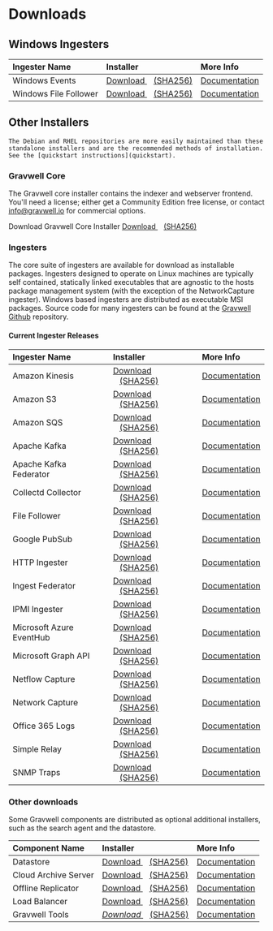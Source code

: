 # Downloads

## Windows Ingesters

| Ingester Name | Installer    | More Info |
| :------------ | :----------- | :-------- |
| Windows Events | <a data-custom-class="hash-popover" href="https://update.gravwell.io/archive/5.4.3/installers/gravwell_win_events_5.4.3.msi">Download <i class="fa-solid fa-download"></i></a>&nbsp;&nbsp;&nbsp;<a data-custom-class="hash-popover" href="javascript:void\(0\)" data-toggle="popover" data-placement="bottom" data-html="true" data-content='<code class="docutils literal notranslate"><span class="pre">6bcfe856e1425f25e4489f255e6a92c11f26c7e46c8c65f04968285dfd62e920</span></code>'>(SHA256)</a> | [Documentation](/ingesters/winevent) |
| Windows File Follower | <a data-custom-class="hash-popover" href="https://update.gravwell.io/archive/5.4.3/installers/gravwell_file_follow_5.4.3.msi">Download <i class="fa-solid fa-download"></i></a>&nbsp;&nbsp;&nbsp;<a data-custom-class="hash-popover" href="javascript:void\(0\)" data-toggle="popover" data-placement="bottom" data-html="true" data-content='<code class="docutils literal notranslate"><span class="pre">764f291d1dd56cf8acbd36db5e6e41d3d4e7859fdf3aa6a62234f82d3792ac57</span></code>'>(SHA256)</a> | [Documentation](/ingesters/win_file_follow) |


## Other Installers

```{attention}
The Debian and RHEL repositories are more easily maintained than these standalone installers and are the recommended methods of installation. See the [quickstart instructions](quickstart).
```

### Gravwell Core

The Gravwell core installer contains the indexer and webserver frontend. You'll need a license; either get a Community Edition free license, or contact info@gravwell.io for commercial options.

Download Gravwell Core Installer <a data-custom-class="hash-popover" href="https://update.gravwell.io/archive/5.4.3/installers/gravwell_5.4.3.sh">Download <i class="fa-solid fa-download"></i></a>&nbsp;&nbsp;&nbsp;<a data-custom-class="hash-popover" href="javascript:void\(0\)" data-toggle="popover" data-placement="bottom" data-html="true" data-content='<code class="docutils literal notranslate"><span class="pre">682f5d812c460a6b4fd422241d3836567fb4622b946f94b10b1faf152eb205de</span></code>'>(SHA256)</a>

### Ingesters

The core suite of ingesters are available for download as installable packages.  Ingesters designed to operate on Linux machines are typically self contained, statically linked executables that are agnostic to the hosts package management system (with the exception of the NetworkCapture ingester).  Windows based ingesters are distributed as executable MSI packages.  Source code for many ingesters can be found at the [Gravwell Github](https://github.com/gravwell/gravwell/tree/master/ingesters) repository.

#### Current Ingester Releases
| Ingester Name | Installer    | More Info |
| :------------ | :----------- | :-------- |
| Amazon Kinesis | <a data-custom-class="hash-popover" href="https://update.gravwell.io/archive/5.4.3/installers/gravwell_kinesis_ingest_installer_5.4.3.sh">Download <i class="fa-solid fa-download"></i></a>&nbsp;&nbsp;&nbsp;<a data-custom-class="hash-popover" href="javascript:void\(0\)" data-toggle="popover" data-placement="bottom" data-html="true" data-content='<code class="docutils literal notranslate"><span class="pre">e61dfb025dcae506e1e9dc5e55858312e80be9bf475962652b8b88986d6f7026</span></code>'>(SHA256)</a> | [Documentation](/ingesters/kinesis)|
| Amazon S3 | <a data-custom-class="hash-popover" href="https://update.gravwell.io/archive/5.4.3/installers/gravwell_s3_ingest_installer_5.4.3.sh">Download <i class="fa-solid fa-download"></i></a>&nbsp;&nbsp;&nbsp;<a data-custom-class="hash-popover" href="javascript:void\(0\)" data-toggle="popover" data-placement="bottom" data-html="true" data-content='<code class="docutils literal notranslate"><span class="pre">58f47a56f4003cc7bb213ebf9e9e28518b5828707794fa75be72bcc98a782611</span></code>'>(SHA256)</a> | [Documentation](/ingesters/s3)|
| Amazon SQS | <a data-custom-class="hash-popover" href="https://update.gravwell.io/archive/5.4.3/installers/gravwell_sqs_ingest_installer_5.4.3.sh">Download <i class="fa-solid fa-download"></i></a>&nbsp;&nbsp;&nbsp;<a data-custom-class="hash-popover" href="javascript:void\(0\)" data-toggle="popover" data-placement="bottom" data-html="true" data-content='<code class="docutils literal notranslate"><span class="pre">8fef9a1aac3aa7493a1351917d88a747a175398947c288112d6b02251798b313</span></code>'>(SHA256)</a> | [Documentation](/ingesters/sqs)|
| Apache Kafka | <a data-custom-class="hash-popover" href="https://update.gravwell.io/archive/5.4.3/installers/gravwell_kafka_installer_5.4.3.sh">Download <i class="fa-solid fa-download"></i></a>&nbsp;&nbsp;&nbsp;<a data-custom-class="hash-popover" href="javascript:void\(0\)" data-toggle="popover" data-placement="bottom" data-html="true" data-content='<code class="docutils literal notranslate"><span class="pre">47a772b3d74e77c03c410c55e1efeccc8d809ad605e07e3032209ff9cc5b1cea</span></code>'>(SHA256)</a> | [Documentation](/ingesters/kafka)|
| Apache Kafka Federator | <a data-custom-class="hash-popover" href="https://update.gravwell.io/archive/5.4.3/installers/gravwell_kafka_federator_installer_5.4.3.sh">Download <i class="fa-solid fa-download"></i></a>&nbsp;&nbsp;&nbsp;<a data-custom-class="hash-popover" href="javascript:void\(0\)" data-toggle="popover" data-placement="bottom" data-html="true" data-content='<code class="docutils literal notranslate"><span class="pre">cc5852131b6d77fbe75434d082dc48dec49657c871813bbb61eee4b7ba76a45f</span></code>'>(SHA256)</a> | [Documentation](/ingesters/federators/kafkafederator)|
| Collectd Collector | <a data-custom-class="hash-popover" href="https://update.gravwell.io/archive/5.4.3/installers/gravwell_collectd_installer_5.4.3.sh">Download <i class="fa-solid fa-download"></i></a>&nbsp;&nbsp;&nbsp;<a data-custom-class="hash-popover" href="javascript:void\(0\)" data-toggle="popover" data-placement="bottom" data-html="true" data-content='<code class="docutils literal notranslate"><span class="pre">34a09d71a485b85fa7249d19466a0a2397255d92752cac531c0679d3c2987d7d</span></code>'>(SHA256)</a> | [Documentation](/ingesters/collectd) |
| File Follower | <a data-custom-class="hash-popover" href="https://update.gravwell.io/archive/5.4.3/installers/gravwell_file_follow_installer_5.4.3.sh">Download <i class="fa-solid fa-download"></i></a>&nbsp;&nbsp;&nbsp;<a data-custom-class="hash-popover" href="javascript:void\(0\)" data-toggle="popover" data-placement="bottom" data-html="true" data-content='<code class="docutils literal notranslate"><span class="pre">38cefe9cd25b3eee47b0a7e08714f61aa739657dd9ee05cf11b94f563549e384</span></code>'>(SHA256)</a> | [Documentation](/ingesters/file_follow) |
| Google PubSub | <a data-custom-class="hash-popover" href="https://update.gravwell.io/archive/5.4.3/installers/gravwell_pubsub_ingest_installer_5.4.3.sh">Download <i class="fa-solid fa-download"></i></a>&nbsp;&nbsp;&nbsp;<a data-custom-class="hash-popover" href="javascript:void\(0\)" data-toggle="popover" data-placement="bottom" data-html="true" data-content='<code class="docutils literal notranslate"><span class="pre">9951739b6d923de2affcee2491bdb35752960f641a9971fab5bf62a85051c636</span></code>'>(SHA256)</a> | [Documentation](/ingesters/pubsub)|
| HTTP Ingester | <a data-custom-class="hash-popover" href="https://update.gravwell.io/archive/5.4.3/installers/gravwell_http_ingester_installer_5.4.3.sh">Download <i class="fa-solid fa-download"></i></a>&nbsp;&nbsp;&nbsp;<a data-custom-class="hash-popover" href="javascript:void\(0\)" data-toggle="popover" data-placement="bottom" data-html="true" data-content='<code class="docutils literal notranslate"><span class="pre">bf8aaa931ddfa6100f6905d3d920976800bcd66c91e1c285e4c1593af88b30a9</span></code>'>(SHA256)</a> | [Documentation](/ingesters/http) |
| Ingest Federator | <a data-custom-class="hash-popover" href="https://update.gravwell.io/archive/5.4.3/installers/gravwell_federator_installer_5.4.3.sh">Download <i class="fa-solid fa-download"></i></a>&nbsp;&nbsp;&nbsp;<a data-custom-class="hash-popover" href="javascript:void\(0\)" data-toggle="popover" data-placement="bottom" data-html="true" data-content='<code class="docutils literal notranslate"><span class="pre">df160237e416674b234a5cdebb696fa413b8b8358d0f8fc79c1a760efa405429</span></code>'>(SHA256)</a> | [Documentation](/ingesters/federators/federator) |
| IPMI Ingester | <a data-custom-class="hash-popover" href="https://update.gravwell.io/archive/5.4.3/installers/gravwell_ipmi_installer_5.4.3.sh">Download <i class="fa-solid fa-download"></i></a>&nbsp;&nbsp;&nbsp;<a data-custom-class="hash-popover" href="javascript:void\(0\)" data-toggle="popover" data-placement="bottom" data-html="true" data-content='<code class="docutils literal notranslate"><span class="pre">b7afa132c3d34f9c9342083b32ca1539ff31982fe50e401dc8d47428b08b9394</span></code>'>(SHA256)</a> | [Documentation](/ingesters/ipmi)|
| Microsoft Azure EventHub | <a data-custom-class="hash-popover" href="https://update.gravwell.io/archive/5.4.3/installers/gravwell_azure_event_hubs_ingest_installer_5.4.3.sh">Download <i class="fa-solid fa-download"></i></a>&nbsp;&nbsp;&nbsp;<a data-custom-class="hash-popover" href="javascript:void\(0\)" data-toggle="popover" data-placement="bottom" data-html="true" data-content='<code class="docutils literal notranslate"><span class="pre">ebbafa3794a41220f39f6dbb3206f30c0ebb790b7def2a455f577a5933278551</span></code>'>(SHA256)</a> | [Documentation](/ingesters/eventhubs)|
| Microsoft Graph API | <a data-custom-class="hash-popover" href="https://update.gravwell.io/archive/5.4.3/installers/gravwell_msgraph_installer_5.4.3.sh">Download <i class="fa-solid fa-download"></i></a>&nbsp;&nbsp;&nbsp;<a data-custom-class="hash-popover" href="javascript:void\(0\)" data-toggle="popover" data-placement="bottom" data-html="true" data-content='<code class="docutils literal notranslate"><span class="pre">2b4c0c43b29f55ceb02bae4343b68cbb947005fb0ec3a17de85d68b05958f52e</span></code>'>(SHA256)</a> | [Documentation](/ingesters/msg)|
| Netflow Capture | <a data-custom-class="hash-popover" href="http://update.gravwell.io/archive/5.4.3/installers/gravwell_netflow_capture_installer_5.4.3.sh">Download <i class="fa-solid fa-download"></i></a>&nbsp;&nbsp;&nbsp;<a data-custom-class="hash-popover" href="javascript:void\(0\)" data-toggle="popover" data-placement="bottom" data-html="true" data-content='<code class="docutils literal notranslate"><span class="pre">c2e23a34fa1c1f30f462b91eb5b2e1b6a2f5bbceb8d885d544bfe02b7cca54a4</span></code>'>(SHA256)</a> | [Documentation](/ingesters/netflow) |
| Network Capture | <a data-custom-class="hash-popover" href="https://update.gravwell.io/archive/5.4.3/installers/gravwell_network_capture_installer_5.4.3.sh">Download <i class="fa-solid fa-download"></i></a>&nbsp;&nbsp;&nbsp;<a data-custom-class="hash-popover" href="javascript:void\(0\)" data-toggle="popover" data-placement="bottom" data-html="true" data-content='<code class="docutils literal notranslate"><span class="pre">ca3da43a1218ec54dc8960813d6a867215bb337087d55a6cce77dbb4747bb3e6</span></code>'>(SHA256)</a> | [Documentation](/ingesters/pcap) |
| Office 365 Logs | <a data-custom-class="hash-popover" href="https://update.gravwell.io/archive/5.4.3/installers/gravwell_o365_installer_5.4.3.sh">Download <i class="fa-solid fa-download"></i></a>&nbsp;&nbsp;&nbsp;<a data-custom-class="hash-popover" href="javascript:void\(0\)" data-toggle="popover" data-placement="bottom" data-html="true" data-content='<code class="docutils literal notranslate"><span class="pre">f2f3258f1fc2de69090198094700099d0300839715b14932edd4cd4476b537e3</span></code>'>(SHA256)</a> | [Documentation](/ingesters/o365)|
| Simple Relay | <a data-custom-class="hash-popover" href="https://update.gravwell.io/archive/5.4.3/installers/gravwell_simple_relay_installer_5.4.3.sh">Download <i class="fa-solid fa-download"></i></a>&nbsp;&nbsp;&nbsp;<a data-custom-class="hash-popover" href="javascript:void\(0\)" data-toggle="popover" data-placement="bottom" data-html="true" data-content='<code class="docutils literal notranslate"><span class="pre">6807e8403205f70cc53ee6e04d114d40393395bbbe6c4bce3fcc48c5ac79598a</span></code>'>(SHA256)</a> | [Documentation](/ingesters/simple_relay)|
| SNMP Traps | <a data-custom-class="hash-popover" href="https://update.gravwell.io/archive/5.4.3/installers/gravwell_snmp_ingest_installer_5.4.3.sh">Download <i class="fa-solid fa-download"></i></a>&nbsp;&nbsp;&nbsp;<a data-custom-class="hash-popover" href="javascript:void\(0\)" data-toggle="popover" data-placement="bottom" data-html="true" data-content='<code class="docutils literal notranslate"><span class="pre">762872cf9e2e53fa55eff55ba04bfafd15a17c9aa961f4460e7b5af62cb9f381</span></code>'>(SHA256)</a> | [Documentation](/ingesters/snmp)|

### Other downloads

Some Gravwell components are distributed as optional additional installers, such as the search agent and the datastore.

| Component Name | Installer    | More Info |
| :------------- | :----------- | :-------- |
| Datastore | <a data-custom-class="hash-popover" href="https://update.gravwell.io/archive/5.4.3/installers/gravwell_datastore_installer_5.4.3.sh">Download <i class="fa-solid fa-download"></i></a>&nbsp;&nbsp;&nbsp;<a data-custom-class="hash-popover" href="javascript:void\(0\)" data-toggle="popover" data-placement="bottom" data-html="true" data-content='<code class="docutils literal notranslate"><span class="pre">ec3078ec0b78ab57c7847e71f95445c85e5b3d4985581d895968af00f9063b68</span></code>'>(SHA256)</a> | [Documentation](/distributed/frontend) |
| Cloud Archive Server | <a data-custom-class="hash-popover" href="https://update.gravwell.io/archive/5.4.3/installers/gravwell_cloudarchive_server_installer_5.4.3.sh">Download <i class="fa-solid fa-download"></i></a>&nbsp;&nbsp;&nbsp;<a data-custom-class="hash-popover" href="javascript:void\(0\)" data-toggle="popover" data-placement="bottom" data-html="true" data-content='<code class="docutils literal notranslate"><span class="pre">11b7e70886bdd5a521719939177ccaf113969f294d46e6f2cadd15f20884bcbf</span></code>'>(SHA256)</a> | [Documentation](/configuration/archive) |
| Offline Replicator | <a data-custom-class="hash-popover" href="https://update.gravwell.io/archive/5.4.3/installers/gravwell_offline_replication_installer_5.4.3.sh">Download <i class="fa-solid fa-download"></i></a>&nbsp;&nbsp;&nbsp;<a data-custom-class="hash-popover" href="javascript:void\(0\)" data-toggle="popover" data-placement="bottom" data-html="true" data-content='<code class="docutils literal notranslate"><span class="pre">89e3adf9745b95e4c3f46b72c8abdc907a0543504c24efd27a23699e9cebf76b</span></code>'>(SHA256)</a> | [Documentation](/configuration/replication) |
| Load Balancer | <a data-custom-class="hash-popover" href="https://update.gravwell.io/archive/5.4.3/installers/gravwell_loadbalancer_installer_5.4.3.sh">Download <i class="fa-solid fa-download"></i></a>&nbsp;&nbsp;&nbsp;<a data-custom-class="hash-popover" href="javascript:void\(0\)" data-toggle="popover" data-placement="bottom" data-html="true" data-content='<code class="docutils literal notranslate"><span class="pre">9e439b85bd548612305af354138abc184b17b24fb470a1da9a2df31435aa7a2d</span></code>'>(SHA256)</a> | [Documentation](/distributed/loadbalancer) |
| Gravwell Tools | <a data-custom-class="hash-popover" href="https://update.gravwell.io/archive/5.4.3/installers/gravwell_tools_5.4.3.sh"><i class="fa-solid fa-download">Download </i></a>&nbsp;&nbsp;&nbsp;<a data-custom-class="hash-popover" href="javascript:void\(0\)" data-toggle="popover" data-placement="bottom" data-html="true" data-content='<code class="docutils literal notranslate"><span class="pre">9842ee2efefe2d77eed299df30cef5e6797c79ca4fe810b7e607f986af13c1b0</span></code>'>(SHA256)</a> | [Documentation](/tools/tools)|
